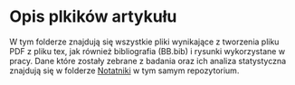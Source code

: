 # Opis plkików artykułu
W tym folderze znajdują się wszystkie pliki wynikające z tworzenia pliku PDF z pliku tex, jak również bibliografia (BB.bib) i rysunki wykorzystane w pracy. Dane które zostały zebrane z badania oraz ich analiza statystyczna znajdują się w folderze [Notatniki](https://github.com/Resuffid/Artykul-naukowy/tree/main/Notatniki) w tym samym repozytorium.
